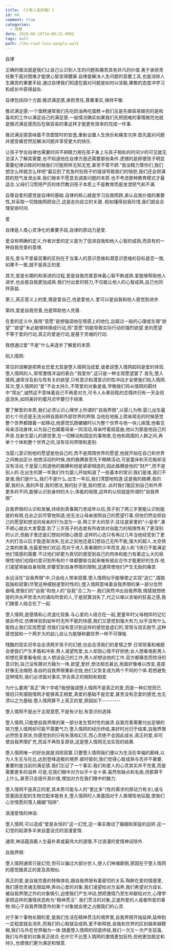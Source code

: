 ```yaml
---
title: 《少有人走的路》1
id: 68
comment: true
categories:
  - 读摘
date: 2010-06-16T14:00:22.000Z
tags: null
path: /the-road-less-people-walk
---
```


自律

正确的做法就是我们让自己认识到人生的问题和痛苦具有非凡的价值.勇于承担责任敢于面对困难才能使心智变得健康.自律是解决人生问题的首要工具,也是消除人生痛苦的重要手段.通过自律我们知道在面对问题是如何以坚毅,果敢的态度冲学习和成长中获得益处.

自律包括四个方面:推迟满足感,承担责任,尊重事实,保持平衡.

推迟满足感:一个蛋糕通常我们先吃奶油再吃蛋糕->我们总是先做容易做完的是和喜欢的工作以满足自己的满足感.一般情况确实如果我们先把困难的事情做完也就是推迟满足感而后在做容易的事这样才能更有效率的完成一件事.

推迟满足感意味着不贪图暂时的安逸,重新设置人生快乐和痛苦次序:首先面对问题并感受痛苦然后解决问题并享受更大的快乐.

让孩子学会自律也需要时间不把精力用在孩子身上与孩子相处的时间少的可见就无法深入了解其需要,也不知道他在自律方面还需要那些条件.遗憾的是即便孩子明显需要纪律训练的时候我们可能照样无知无觉,甚至不管不顾."我没精力管你们,我们想怎么样就怎么样吧"最后到了危急时刻孩子的错误导致我们的恼怒,我们还会把满腔的怒气发泄出来.我们根本不愿意去调查问题的本质.也不考虑那种教育模式才最适合.父母们习惯用严厉的体罚教训孩子本质上不是教育而是发泄怒气和不满.

自尊自爱的感觉是自律的基础.自律的核心就是学习自我照顾,承认自我价值的重要性,并采取一切措施照顾自己.这是走向自立的关键..假如懂得自我珍惜,我们就会合理安排时间.

爱

自律是人类心灵净化的重要手段,自律的原动力是爱.

爱没有明确的定义,作者对爱的定义是为了促进自我和他人心智的成熟,而具有的一种自我完善的意境.

首先,爱与不爱最显著的区别在于当事人的意识思维和潜意识思维的目标是否一致,如果不一致,就不是真正的爱.

其次,爱是长期的和渐进的过程,爱是自我完善意味着心智不断成熟.爱能够帮助他人进步,也会是自我更加成熟.我们付出爱的努力,不仅能让他人的心智成熟,自己也同样获益.

第三,真正意义上的爱,既是爱自己,也是爱他人.爱可以是自我和他人感觉到进步.

第四,爱是自我完善,也是帮助他人完善.

在爱的定义中,我用"意愿"是想强调他在情感上的地位,远超过一般的心理或生理"欲望"."欲望"未必能够转换成行动,而"意愿"则能导致实际行动的强烈欲望.爱的愿望不等于爱的行动,真正的爱是行动,是基于灵魂的行动.

我想通过爱"不是"什么来逐步了解爱的本质.

陷入情网:

常见的误解是把男女恋爱尤其是堕入情网当成爱,或者说堕入情网起码是爱的体现.堕入情网的人,常常激情洋溢的表白:"我爱你",这只是一种主观愿望罢了.首先,堕入情网,通常涉及到与性有关的欲望.只有意识和潜意识的性冲动才会使我们陷入情网.其次,堕入情网的"爱"不会太持久,不管爱的对象是谁,早晚我们将从情网的羁绊中"爬出",诚然这不意味着自己不再爱对方,可令人头晕目眩的恋情终归有一天会彻底消失,如同美好的蜜月迟早要归于结束.

要了解爱的本质,我们必须认识心理学上所谓的"自我界限",以婴儿为例.婴儿出生最初七个月还是无法分辨自我和外部世界的界限.当他在地板上爬来爬去的时候感觉整个世界都跟着一起移动,他感觉饥肠辘辘时以为整个世界与他一块儿挨饿,他看见母亲活动身体,以为自己也跟着母亲一同活动,母亲哼着摇篮曲,他以为那是他自己的声音.在新生婴儿的感觉里,在一切移动和固定的事物里,在他和周围的人群之间,再单个个体和整个世界之间,没有任何界限和差别.

当婴儿意识到他的愿望是他自己的,而不是周围世界的愿望,他就开始在自己和世界之间做出区分.他想活动的时候,他的胳膊甚至先于眼睛活动,可是童床和天花板却没没有活动,于是婴儿知道他的胳膊和他是紧密相连的,因此胳膊是他的"财产",而不是别人的.在出生的第一年我们作为婴儿开始知道了一些基本的常识:我们是谁,我们不是谁;我们是什么,我们不是什么.出生一年后,我们清楚地知道:这是我的胳膊,我的脚,我的头,我的声音,我的想法,我的肚子饿,我的想法..此时我们能区别自己和外界更多的不同,能够认识到身材的大小,体能的局限,这样的认知就是所谓的"自我界限".

自我界限的认识和发展,持续到青春期乃至成年以后,孩子到了两三岁更能认识到能提的有限,在此之前尽管他知道,他无法让母亲按照自己的愿望行事,但他仍然会把自己的愿望和想法同母亲的行为混为一谈.两三岁大的孩子,往往是家里的"小皇帝",事不顺心就会大发雷霆.到了三岁孩子的态度有所收敛对自能力的局限性有了更深刻的认识,但脑子里还是幻想如何随心随意.这样的心态只有再过几年当他经受到了更大的打击以后才能逐渐消失,在此之前他还是幻想自己无所不能,强大的超人.太空侠之类的故事,也最爱他们欢迎.而对于进入青春期的少年而言,超人和飞侠已不能满足他们情感的需要.不过他们却更为真切的感受到自己的肉体和能力有着这么大的局限性!他们也隐约意识到所有的个体都要联合起来唯有彼此合作才能更好的生存.他们渴望突破自身局限,却要受到自身界限的限制,这通常使他们产生无助的痛苦.

永远活在"自我界限"中,只会给人带来寂寞.堕入情网似乎能够使之实现"逃亡",摆脱孤独和寂寞(尽管这种摆脱是暂时性的);堕入情网意味着自我界限的某一部分忽然崩塌,使我们的"自我"和他人的"自我"合二为一.我们突然冲出自我界限,情感就想绝提的洪水声势浩大的涌向所爱的人,于是寂寞消失了,代之以难以言喻的狂喜之感,我们跟爱人结合在了一起.

堕入情网,是感情和心灵退化现象.与心爱的人结合在一起,更童年时父母相伴的记忆彼此呼应,仿佛体验到幼年时无所不能的快感,我们又感觉到强大有力,似乎没有什么能阻止我们实现愿望.但我们没有意识到这样的感觉是虚幻的,常常与现实脱节,这种感觉就和一个两岁大的幼儿自认为能够称霸世界一样不可理喻.

残酷的现实迟早会击溃两岁孩子的幻想,也会击溃我们的爱情之梦.日常琐事和难题会使我们产生矛盾和冲突.男人渴望性爱,女人却因心情不好拒绝;女人想看电影男人却想在家里看电视;女人想谈自己的工作,男人却想谈他的工作.双方都痛苦而惊讶的意识到,自己没有跟对方融为一体,欲望,爱好,想法相去甚远,局面好像难以改变,差距好像无法缩短.各自的自我界限重新合拢,他们又恢复成为两个不同的个体.若想避免这种情形,我们必须面对事实,学会真正的相知和相爱.

为什么要用"真正"两个字呢?我想强调堕入情网不是真正的爱,而是一种幻觉而已.情侣只有摆脱情网才能够真正相爱,真爱的基础不是恋爱,甚至没有恋爱的感觉,也无须以之为基础.堕入情网算不上真正的爱,原因如下---------

堕入情网不是出于主观意愿,不是有计划,有意识的选择.

堕入情网,只能使自我界限的某一部分发生暂时性的崩溃.自我完善需要付出足够的努力堕入情网却可能不需要气力.堕入情网的经历终结,美好时光归于结束,自我界限必然恢复原状,你感觉到的只有失落和幻灭,而心灵绝不会因此成长.真正的爱,却可使自我界限扩充,而且不再恢复原状,这是堕入情网无法实现的结果.

堕入情网唯一的好处就是消除寂寞.只要堕入情网我们便以为生活在幸福的巅峰,以为人生无与伦比,达到登峰造极的境界.彼时彼刻,我们觉得心智成熟与否并不重要,重要的是当前的满足感.我们忘记了一个事实:我们和爱人的心灵其实并不完善,而是需要更多的滋养.可是,在我们眼中对方似乎十全十美.虽然有缺点和毛病,但那算不上什么,甚至只会提升其价值,增加对方在我们眼中的魅力.

堕入情网不是真正的爱,其本质可能与人的"里比多"(性的需求的原动力有关),或与受基因支配的生物交配本能有关,堕入情网时人类基因对于人类理性地征服,使我们心甘情愿的落入婚姻"陷阱".

浪漫爱情的神话:

堕入情网,可以造成"爱是永恒的"这一幻觉,这一事实推动了婚姻和家庭的运转.这一幻觉的起源多半来自童话式的浪漫爱情.

通常,神话蕴涵着人生最朴素或最伟大的道理,不过浪漫的爱情神话除外.

自我界限:

堕入情网通常只是幻觉,但可以骗过大部分世人,使人们神魂颠倒,原因在于堕入情网的感觉跟真正的爱及其相似.

真正的爱,是自我完善的特殊体验,跟自我界限有着密切的关系.陶醉在爱的情感里,我们感觉灵魂无限延伸,奔向心爱的对象.我们渴望给对方滋养,我们希望对方成长.被自我界限之外的对象吸引,迫使我们产生冲动,想把激情乃至生命献给对方,心理学家把这样的激情状态称为"精神贯注". 我们贯注的对象,正是所爱的人或者所爱的事物.倾心于自我界限意外的某个对象就会使之占据我们的心灵.

对于某个事物长期的爱,是我们生活在精神贯注的境界里,自我界限开始延伸,延伸到一定程度就会消失,而我们的心智就会成熟,爱不断释放,自我和世界的区别越来越模糊,我们与外在世界融为一体.随着堕入情网的彻底终结,我们一次又一次产生狂喜,我们与所爱的对象真正结合.也许它不比堕入情网的激情更加狂热,但他更加稳定和持久,也使我们更为满足和惬意.
